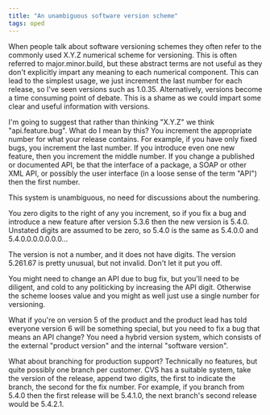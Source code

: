 ```yaml
---
title: "An unambiguous software version scheme"
tags: oped
---
```

When people talk about software versioning schemes they often refer to the commonly used  X.Y.Z numerical scheme for versioning. This is often referred to major.minor.build, but these abstract terms are not useful as they don't explicitly impart any meaning to each numerical component. This can lead to the simplest usage, we just increment the last number for each release, so I've seen versions such as 1.0.35. Alternatively, versions become a time consuming point of debate. This is a shame as we could impart some clear and useful information with versions.

I'm going  to suggest that rather than thinking "X.Y.Z" we think "api.feature.bug". What do I mean by this? You increment the appropriate number for what your release contains. For example, if you have only fixed bugs, you increment the last number. If you introduce even one new feature, then you increment the middle number. If you change a published or documented API, be that the interface of a package, a SOAP or other XML API, or possibly the user interface (in a loose sense of the term "API") then the first number. 

This system is unambiguous, no need for discussions about the numbering.

You zero digits to the right of any you increment, so if you fix a bug and introduce a new feature after version 5.3.6 then the new version is 5.4.0. Unstated digits are assumed to be zero, so 5.4.0 is the same as 5.4.0.0 and 5.4.0.0.0.0.0.0.0...

The version is not a number, and it does not have digits. The version 5.261.67 is pretty unusual, but not invalid. Don't let it put you off.

You might need to change an API due to bug fix, but you'll need to be diligent, and cold to any politicking by increasing the API digit. Otherwise the scheme looses value and you might as well just use a single number for versioning.

What if you're on version 5 of the product and the product lead has told everyone version 6 will be something special, but you need to fix a bug that means an API change? You need a hybrid version system, which consists of the external "product version" and the internal "software version". 

What about branching for production support? Technically no features, but quite possibly one branch per customer. CVS has a suitable system, take the version of the release, append two digits, the first to indicate the branch, the second for the fix number. For example, if you branch from 5.4.0 then the first release will be 5.4.1.0, the next branch's second release would be 5.4.2.1.
